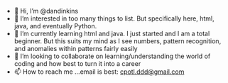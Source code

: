 - 👋 Hi, I’m @dandinkins
- 👀 I’m interested in too many things to list.  But specifically here, html, java, and eventually Python.
- 🌱 I’m currently learning html and java.  I just started and I am a total beginner.  But this suits my mind as I see numbers, pattern recognition, and anomalies within patterns fairly easily
- 💞️ I’m looking to collaborate on learning/understanding the world of coding and how best to turn it into a career
- 📫 How to reach me ...email is best: cpotl.ddd@gmail.com

<!---
dandinkins/dandinkins is a ✨ special ✨ repository because its `README.md` (this file) appears on your GitHub profile.
You can click the Preview link to take a look at your changes.
--->

